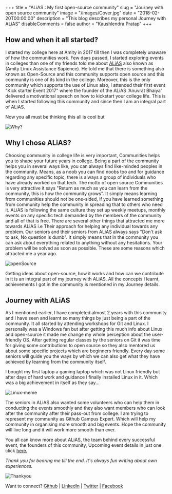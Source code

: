 +++
title = "ALiAS : My first open-source community"
slug = "Journey with open source community"
image = "/images/Cover.jpg"
date = "2018-02-20T00:00:00"
description = "This blog describes my personal Journey with ALiAS"
disableComments = false
author = "Kaushlendra Pratap"
+++

## How and when it all started?
 I started my college here at Amity in 2017 till then I was completely unaware of how the communities work. Few days passed, I started exploring events in colleges than one of my friends told me about [ALiAS](http://asetalias.in/) also known as (Amity Linux Assistance Sapience). He told me that there is something also known as Open-Source and this community supports open source and this community is one of its kind in the college. Moreover, this is the only community which supports the use of Linux also, I attended their first event "Kick starter Event 2017" where the founder of the ALiAS 'Anuvrat Bhaiya' delivered a motivational speech on how to kickstart your college life. This is when I started following this community and since then I am an integral part of ALiAS.

 Now you all must be thinking this all is cool but

 ![Why?](/ALiAS_Blog/images/Why.gif)

## Why I chose ALiAS?


 Choosing community in college life is very important, Communities helps you to shape your future years in college. Being a part of the community helps you in several ways like, you can always find like-minded peoples in the community. Means, as a noob you can find noobs too and for guidance regarding any specific topic, there is always a group of individuals who have already worked on that tech. The motto of open source Communities is very attractive it says "Return as much as you can learn from the community, this is how the community grows". It simply means learning from communities should not be one-sided, if you have learned something from community help the community in spreading that to others who need it. ALiAS is following the same culture they set up weekly meetups, monthly events on any specific tech demanded by the members of the community and all of that is free. There are several other things that attracted me more towards ALiAS i.e Their approach for helping any individual towards any problem. Our seniors and their seniors from ALiAS always says "Don't ask to ask, No question is dumb". It simply means that in the community you can ask about everything related to anything without any hesitations. Your problem will be solved as soon as possible. These are some reasons which attracted me a year ago.

![openSource](/ALiAS_Blog/images/opens.jpg)

 Getting ideas about open-source, how it works and how can we contribute in it is an integral part of my journey with ALiAS. All the concepts I learnt, achievements I got in the community is mentioned in my Journey details.

## Journey with ALiAS
 As I mentioned earlier, I have completed almost 2 years with this community and I have seen and learnt so many things by just being a part of the community. It all started by attending workshops for Git and Linux. I personally was a Windows fan but after getting this much info about Linux and open-source it made me change my whole perception about the user-friendly OS. After getting regular classes by the seniors on Git it was time for giving some contributions to open source so they also mentored us about some specific projects which are beginners friendly. Every day some seniors will guide you the ways by which we can also get what they have achieved by learning from the community itself.

 I bought my first laptop a gaming laptop which was not Linux friendly but after days of hard work and guidance I finally installed Linux in it. Which was a big achievement in itself as they say...

  ![Linux-meme](/ALiAS_Blog/images/Meme.png)

 The seniors in ALiAS also wanted some volunteers who can help them in conducting the events smoothly and they also want members who can look after the community after their pass-out from college. I am trying to represent my community as Github Campus Expert. Which will help my community in organising more smooth and big events. Hope the community will live long and it will work more smooth than ever.


 You all can know more about ALiAS, the team behind every successful event, the founders of this community, Upcoming event details in just one click [here.](http://asetalias.in/)

 *Thank you for bearing me till the end. It's always fun writing about own experiences.*

 ![Thankyou](/ALiAS_Blog/images/Thankyou.gif)

 Want to connect?
 [Github](https://github.com/Kaushl2208) | [LinkedIn](https://www.linkedin.com/in/kaushlendra-pratap-a523b9170/) | [Twitter](https://twitter.com/Kaushle92904808) | [Facebook](https://www.facebook.com/kaushlendra.pratap.52)
